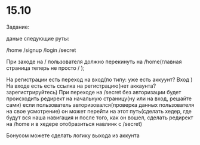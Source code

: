 # 15.10
Задание:

даные следующие руты:

/home
/signup
/login
/secret

При заходе на / пользователя должно перекинуть на /home(главная страница теперь не просто / );

На регистрации есть переход на вход(по типу: уже есть аккуунт? Вход )
На входе есть есть ссылка на регистрацию(нет аккаунта? зарегистрируйтесь)
При переходе на /secret без авторизации будет происходить редирект на начальную страницу(ну или на вход, решайте сами)
если пользователь авторизовался(проверка данных пользователя на свое усмотрение) 
  он может перейти на этот путь(сделать хедер, где будут вся наша навигация и после того, как он вошел, сделать редирект на /home
  и в хедере отобразиться навлинк с /secret)

Бонусом можете сделать логику выхода из аккунта



